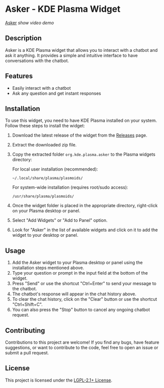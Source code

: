 # Asker - KDE Plasma Widget

[Asker](https://www.linkedin.com/posts/activity-7086805047765794816-033Y?utm_source=share&utm_medium=member_desktop) *show video demo*

## Description

Asker is a KDE Plasma widget that allows you to interact with a chatbot and ask it anything. It provides a simple and intuitive interface to have conversations with the chatbot.

## Features

- Easily interact with a chatbot
- Ask any question and get instant responses

## Installation

To use this widget, you need to have KDE Plasma installed on your system. Follow these steps to install the widget:

1. Download the latest release of the widget from the [Releases](https://github.com/Harshjeet/asker/releases/tag/Asker) page.
2. Extract the downloaded zip file.
3. Copy the extracted folder `org.kde.plasma.asker` to the Plasma widgets directory:

   For local user installation (recommended):
   ```
   ~/.local/share/plasma/plasmoids/
   ```

   For system-wide installation (requires root/sudo access):
   ```
   /usr/share/plasma/plasmoids/
   ```

4. Once the widget folder is placed in the appropriate directory, right-click on your Plasma desktop or panel.
5. Select "Add Widgets" or "Add to Panel" option.
6. Look for "Asker" in the list of available widgets and click on it to add the widget to your desktop or panel.

## Usage

1. Add the Asker widget to your Plasma desktop or panel using the installation steps mentioned above.
2. Type your question or prompt in the input field at the bottom of the widget.
3. Press "Send" or use the shortcut "Ctrl+Enter" to send your message to the chatbot.
4. The chatbot's response will appear in the chat history above.
5. To clear the chat history, click on the "Clear" button or use the shortcut "Ctrl+Shift+C".
6. You can also press the "Stop" button to cancel any ongoing chatbot request.

## Contributing

Contributions to this project are welcome! If you find any bugs, have feature suggestions, or want to contribute to the code, feel free to open an issue or submit a pull request.

## License

This project is licensed under the [LGPL-2.1+ License](LICENSE).
